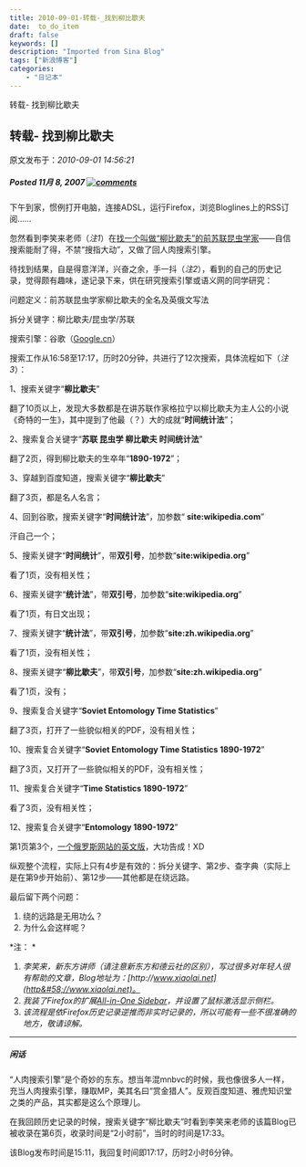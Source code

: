 ```yaml
---
title: 2010-09-01-转载-_找到柳比歇夫
date:  to_do_item
draft: false
keywords: []
description: "Imported from Sina Blog"
tags: ["新浪博客"]
categories: 
    - "日记本"
---
```

转载- 找到柳比歇夫
## 转载- 找到柳比歇夫

 原文发布于：*2010-09-01 14:56:21*

##### Posted 11月 8, 2007 [![comments](http&#58;//www.elviscai.com/wp-content/themes/fresh-10/images/comments.gif)](http&#58;//www.elviscai.com/question/lyubishchev-found/#comments)

下午到家，惯例打开电脑，连接ADSL，运行Firefox，浏览Bloglines上的RSS订阅……

忽然看到李笑来老师（*注1*）在[找一个叫做“柳比歇夫”的前苏联昆虫学家](http&#58;//www.xiaolai.net/?p=570)——自信搜索能耐了得，不禁“搜指大动”，又做了回人肉搜索引擎。

待找到结果，自是得意洋洋，兴奋之余，手一抖（*注2*），看到的自己的历史记录，觉得颇有趣味，遂记录下来，供在研究搜索引擎或语义网的同学研究：

问题定义：前苏联昆虫学家柳比歇夫的全名及英俄文写法

拆分关键字：柳比歇夫/昆虫学/苏联

搜索引擎：谷歌（[Google.cn](http&#58;//www.google.cn/)）

搜索工作从16&#58;58至17&#58;17，历时20分钟，共进行了12次搜索，具体流程如下（*注3*）：

1、搜索关键字“**柳比歇夫**”

翻了10页以上，发现大多数都是在讲苏联作家格拉宁以柳比歇夫为主人公的小说《奇特的一生》，其中提到了他最（？）大的成就“**时间统计法**”；

2、搜索复合关键字“**苏联 昆虫学 柳比歇夫 时间统计法**”

翻了2页，得到柳比歇夫的生卒年“**1890-1972**”；

3、穿越到百度知道，搜索关键字“**柳比歇夫**”

翻了3页，都是名人名言；

4、回到谷歌，搜索关键字“**时间统计法**”，加参数“
**site&#58;wikipedia.com**”

汗自己一个；

5、搜索关键字“**时间统计**”，带**双引号**，加参数“**site&#58;wikipedia.org**”

看了1页，没有相关性；

6、搜索关键字“**统计法**”，带**双引号**，加参数“**site&#58;wikipedia.org**”

看了1页，有日文出现；

7、搜索关键字“**统计法**”，带**双引号**，加参数“**site&#58;zh.wikipedia.org**”

看了1页，没有相关性；

8、搜索关键字“**柳比歇夫**”，带**双引号**，加参数“**site&#58;zh.wikipedia.org**”

看了1页，没有；

9、搜索复合关键字“**Soviet Entomology Time
Statistics**”

翻了3页，打开了一些貌似相关的PDF，没有相关性；

10、搜索复合关键字“**Soviet Entomology Time Statistics
1890-1972**”

翻了3页，又打开了一些貌似相关的PDF，没有相关性；

11、搜索复合关键字“**Time Statistics 1890-1972**”

看了3页，没有相关性；

12、搜索复合关键字“**Entomology 1890-1972**”

第1页第3个，[一个俄罗斯网站的英文版](http&#58;//www.zin.ru/animalia/coleoptera/eng/lyubishc.htm)，大功告成！XD

纵观整个流程，实际上只有4步是有效的：拆分关键字、第2步、查字典（实际上是在第9步开始前）、第12步——其他都是在绕远路。

最后留下两个问题：

1. 绕的远路是无用功么？
2. 为什么会这样呢？

*注：
*

1. *李笑来，新东方讲师（请注意新东方和德云社的区别），写过很多对年轻人很有帮助的文章，Blog地址为：[http&#58;//www.xiaolai.net](http&#58;//www.xiaolai.net)。*
2. *我装了Firefox的扩展[All-in-One
Sidebar](http&#58;//addons.mozilla.org/firefox/1027)，并设置了鼠标激活显示侧栏。*
3. *该流程是依Firefox历史记录逆推而非实时记录的，所以可能有一些不很准确的地方，敬请谅解。*

---

##### 闲话

“人肉搜索引擎”是个奇妙的东东。想当年混mnbvc的时候，我也像很多人一样，充当人肉搜索引擎，赚取MP，美其名曰“赏金猎人”。反观百度知道、雅虎知识堂之类的产品，其实都是这么个原理儿。

在我回顾历史记录的时候，搜索关键字“柳比歇夫”时看到李笑来老师的该篇Blog已被收录在第6页，收录时间是“2小时前”，当时的时间是17&#58;33。

该Blog发布时间是15&#58;11，我回复时间即17&#58;17，历时2小时6分钟。


